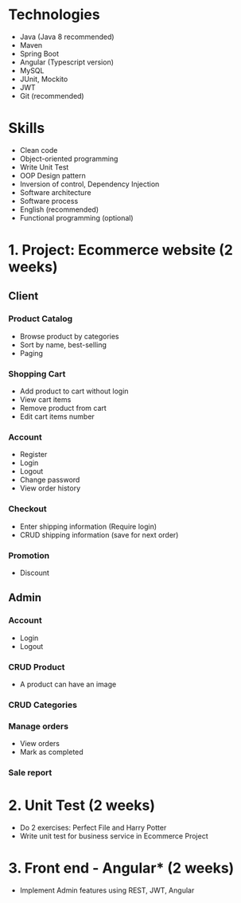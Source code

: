 # Technologies
* Java (Java 8 recommended)
* Maven
* Spring Boot
* Angular (Typescript version)
* MySQL
* JUnit, Mockito
* JWT
* Git (recommended)

# Skills
* Clean code
* Object-oriented programming
* Write Unit Test
* OOP Design pattern
* Inversion of control, Dependency Injection
* Software architecture
* Software process
* English (recommended)
* Functional programming (optional)

# 1. Project: Ecommerce website (2 weeks)

## Client

### Product Catalog
* Browse product by categories
* Sort by name, best-selling
* Paging

### Shopping Cart
* Add product to cart without login
* View cart items
* Remove product from cart
* Edit cart items number

### Account
* Register
* Login
* Logout
* Change password
* View order history

### Checkout
* Enter shipping information (Require login)
* CRUD shipping information (save for next order)

### Promotion
* Discount

## Admin

### Account
* Login
* Logout

### CRUD Product
* A product can have an image

### CRUD Categories

### Manage orders
* View orders
* Mark as completed

### Sale report

# 2. Unit Test (2 weeks)
* Do 2 exercises: Perfect File and Harry Potter
* Write unit test for business service in Ecommerce Project

# 3. Front end - Angular* (2 weeks)
* Implement Admin features using REST, JWT, Angular
